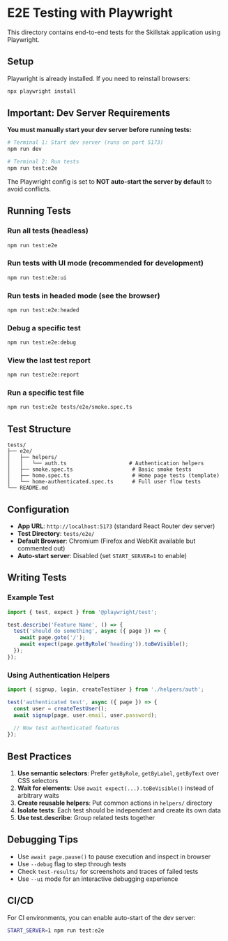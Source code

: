 # E2E Testing with Playwright

This directory contains end-to-end tests for the Skillstak application using Playwright.

## Setup

Playwright is already installed. If you need to reinstall browsers:

```bash
npx playwright install
```

## Important: Dev Server Requirements

**You must manually start your dev server before running tests:**

```bash
# Terminal 1: Start dev server (runs on port 5173)
npm run dev

# Terminal 2: Run tests
npm run test:e2e
```

The Playwright config is set to **NOT auto-start the server by default** to avoid conflicts.

## Running Tests

### Run all tests (headless)
```bash
npm run test:e2e
```

### Run tests with UI mode (recommended for development)
```bash
npm run test:e2e:ui
```

### Run tests in headed mode (see the browser)
```bash
npm run test:e2e:headed
```

### Debug a specific test
```bash
npm run test:e2e:debug
```

### View the last test report
```bash
npm run test:e2e:report
```

### Run a specific test file
```bash
npm run test:e2e tests/e2e/smoke.spec.ts
```

## Test Structure

```
tests/
├── e2e/
│   ├── helpers/
│   │   └── auth.ts                    # Authentication helpers
│   ├── smoke.spec.ts                   # Basic smoke tests
│   ├── home.spec.ts                    # Home page tests (template)
│   └── home-authenticated.spec.ts      # Full user flow tests
└── README.md
```

## Configuration

- **App URL**: `http://localhost:5173` (standard React Router dev server)
- **Test Directory**: `tests/e2e/`
- **Default Browser**: Chromium (Firefox and WebKit available but commented out)
- **Auto-start server**: Disabled (set `START_SERVER=1` to enable)

## Writing Tests

### Example Test

```typescript
import { test, expect } from '@playwright/test';

test.describe('Feature Name', () => {
  test('should do something', async ({ page }) => {
    await page.goto('/');
    await expect(page.getByRole('heading')).toBeVisible();
  });
});
```

### Using Authentication Helpers

```typescript
import { signup, login, createTestUser } from './helpers/auth';

test('authenticated test', async ({ page }) => {
  const user = createTestUser();
  await signup(page, user.email, user.password);
  
  // Now test authenticated features
});
```

## Best Practices

1. **Use semantic selectors**: Prefer `getByRole`, `getByLabel`, `getByText` over CSS selectors
2. **Wait for elements**: Use `await expect(...).toBeVisible()` instead of arbitrary waits
3. **Create reusable helpers**: Put common actions in `helpers/` directory
4. **Isolate tests**: Each test should be independent and create its own data
5. **Use test.describe**: Group related tests together

## Debugging Tips

- Use `await page.pause()` to pause execution and inspect in browser
- Use `--debug` flag to step through tests
- Check `test-results/` for screenshots and traces of failed tests
- Use `--ui` mode for an interactive debugging experience

## CI/CD

For CI environments, you can enable auto-start of the dev server:

```bash
START_SERVER=1 npm run test:e2e
```
